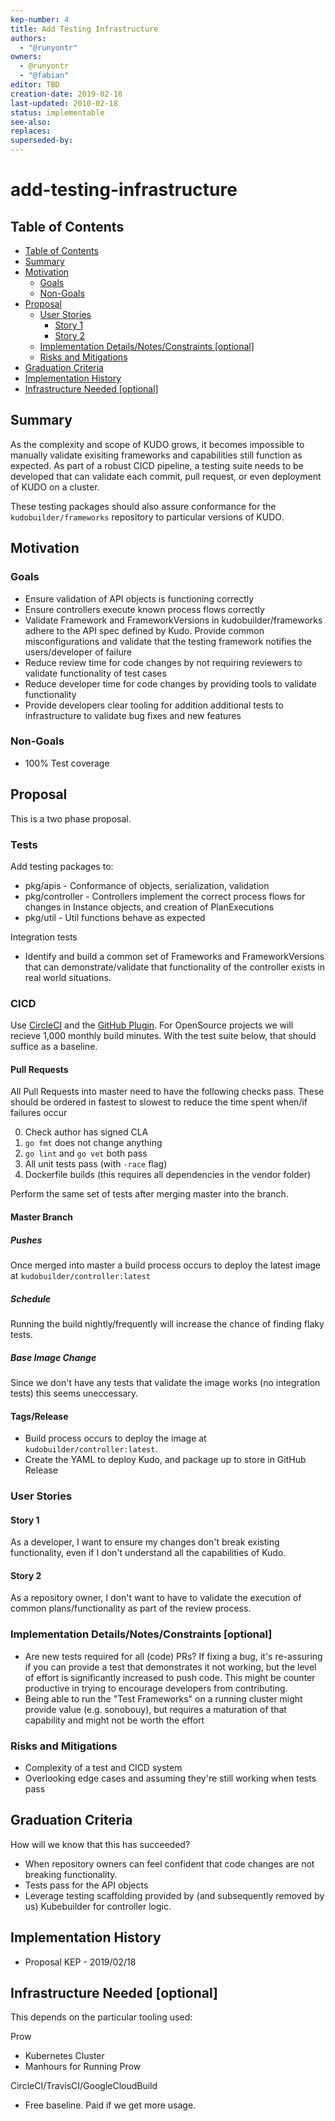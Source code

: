 ```yaml
---
kep-number: 4
title: Add Testing Infrastructure
authors:
  - "@runyontr"
owners:
  - @runyontr
  - "@fabian"
editor: TBD
creation-date: 2019-02-18
last-updated: 2010-02-18
status: implementable
see-also:
replaces:
superseded-by:
---
```


# add-testing-infrastructure

## Table of Contents

- [Table of Contents](#table-of-contents)
- [Summary](#summary)
- [Motivation](#motivation)
  - [Goals](#goals)
  - [Non-Goals](#non-goals)
- [Proposal](#proposal)
  - [User Stories](#user-stories)
    - [Story 1](#story-1)
    - [Story 2](#story-2)
  - [Implementation Details/Notes/Constraints [optional]](#implementation-detailsnotesconstraints-optional)
  - [Risks and Mitigations](#risks-and-mitigations)
- [Graduation Criteria](#graduation-criteria)
- [Implementation History](#implementation-history)
- [Infrastructure Needed [optional]](#infrastructure-needed-optional)

[tools for generating]: https://github.com/ekalinin/github-markdown-toc

## Summary

As the complexity and scope of KUDO grows, it becomes impossible to manually validate
exisiting frameworks and capabilities still function as expected. As part of a robust
CICD pipeline, a testing suite needs to be developed that can validate each commit, pull
request, or even deployment of KUDO on a cluster.

These testing packages should also assure conformance for the `kudobuilder/frameworks` repository
to particular versions of KUDO.

## Motivation

### Goals

- Ensure validation of API objects is functioning correctly
- Ensure controllers execute known process flows correctly
- Validate Framework and FrameworkVersions in kudobuilder/frameworks adhere to the API spec defined by Kudo. Provide common
  misconfigurations and validate that the testing framework notifies the users/developer of failure
- Reduce review time for code changes by not requiring reviewers to validate functionality of test cases
- Reduce developer time for code changes by providing tools to validate functionality
- Provide developers clear tooling for addition additional tests to infrastructure to validate bug fixes and new features

### Non-Goals

- 100% Test coverage

## Proposal

This is a two phase proposal.

### Tests

Add testing packages to:

- pkg/apis - Conformance of objects, serialization, validation
- pkg/controller - Controllers implement the correct process flows for changes in Instance objects, and creation of PlanExecutions
- pkg/util - Util functions behave as expected

Integration tests

- Identify and build a common set of Frameworks and FrameworkVersions that can demonstrate/validate that functionality of the controller
  exists in real world situations.

### CICD

Use [CircleCI](https://circleci.com/docs/) and the [GitHub Plugin](https://github.com/marketplace/circleci/plan/MDIyOk1hcmtldHBsYWNlTGlzdGluZ1BsYW45MA==#pricing-and-setup).
For OpenSource projects we will recieve 1,000 monthly build minutes. With the test suite below, that should suffice as a baseline.

#### Pull Requests

All Pull Requests into master need to have the following checks pass. These should be ordered in fastest to slowest to reduce the time spent when/if failures occur

0. Check author has signed CLA
1. `go fmt` does not change anything
1. `go lint` and `go vet` both pass
1. All unit tests pass (with `-race` flag)
1. Dockerfile builds (this requires all dependencies in the vendor folder)

Perform the same set of tests after merging master into the branch.

#### Master Branch

##### Pushes

Once merged into master a build process occurs to deploy the latest image at `kudobuilder/controller:latest`

##### Schedule

Running the build nightly/frequently will increase the chance of finding flaky tests.

##### Base Image Change

Since we don't have any tests that validate the image works (no integration tests) this seems uneccessary.

#### Tags/Release

- Build process occurs to deploy the image at `kudobuilder/controller:latest`.
- Create the YAML to deploy Kudo, and package up to store in GitHub Release

### User Stories

#### Story 1

As a developer, I want to ensure my changes don't break existing functionality, even if I don't understand all the capabilities
of Kudo.

#### Story 2

As a repository owner, I don't want to have to validate the execution of common plans/functionality as part of the review process.

### Implementation Details/Notes/Constraints [optional]

- Are new tests required for all (code) PRs? If fixing a bug, it's re-assuring if you can provide a test that demonstrates it not working,
  but the level of effort is significantly increased to push code. This might be counter productive in trying to encourage
  developers from contributing.
- Being able to run the "Test Frameworks" on a running cluster might provide value (e.g. sonobouy), but requires a maturation
  of that capability and might not be worth the effort

### Risks and Mitigations

- Complexity of a test and CICD system
- Overlooking edge cases and assuming they're still working when tests pass

## Graduation Criteria

How will we know that this has succeeded?

- When repository owners can feel confident that code changes are not breaking functionality.
- Tests pass for the API objects
- Leverage testing scaffolding provided by (and subsequently removed by us) Kubebuilder for
  controller logic.

## Implementation History

- Proposal KEP - 2019/02/18

## Infrastructure Needed [optional]

This depends on the particular tooling used:

Prow

- Kubernetes Cluster
- Manhours for Running Prow

CircleCI/TravisCI/GoogleCloudBuild

- Free baseline. Paid if we get more usage.
